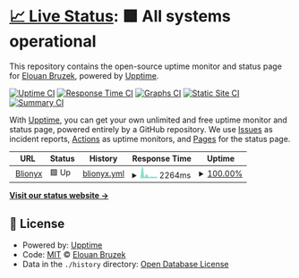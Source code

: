# [📈 Live Status](https://AloneDay-91.github.io/upptime): <!--live status--> **🟩 All systems operational**

This repository contains the open-source uptime monitor and status page for [Elouan Bruzek](aloneday-91.github.io/linktreeweb/), powered by [Upptime](https://github.com/upptime/upptime).

[![Uptime CI](https://github.com/AloneDay-91/upptime/workflows/Uptime%20CI/badge.svg)](https://github.com/AloneDay-91/upptime/actions?query=workflow%3A%22Uptime+CI%22)
[![Response Time CI](https://github.com/AloneDay-91/upptime/workflows/Response%20Time%20CI/badge.svg)](https://github.com/AloneDay-91/upptime/actions?query=workflow%3A%22Response+Time+CI%22)
[![Graphs CI](https://github.com/AloneDay-91/upptime/workflows/Graphs%20CI/badge.svg)](https://github.com/AloneDay-91/upptime/actions?query=workflow%3A%22Graphs+CI%22)
[![Static Site CI](https://github.com/AloneDay-91/upptime/workflows/Static%20Site%20CI/badge.svg)](https://github.com/AloneDay-91/upptime/actions?query=workflow%3A%22Static+Site+CI%22)
[![Summary CI](https://github.com/AloneDay-91/upptime/workflows/Summary%20CI/badge.svg)](https://github.com/AloneDay-91/upptime/actions?query=workflow%3A%22Summary+CI%22)

With [Upptime](https://upptime.js.org), you can get your own unlimited and free uptime monitor and status page, powered entirely by a GitHub repository. We use [Issues](https://github.com/AloneDay-91/upptime/issues) as incident reports, [Actions](https://github.com/AloneDay-91/upptime/actions) as uptime monitors, and [Pages](https://AloneDay-91.github.io/upptime) for the status page.

<!--start: status pages-->
<!-- This summary is generated by Upptime (https://github.com/upptime/upptime) -->
<!-- Do not edit this manually, your changes will be overwritten -->
<!-- prettier-ignore -->
| URL | Status | History | Response Time | Uptime |
| --- | ------ | ------- | ------------- | ------ |
| <img alt="" src="https://icons.duckduckgo.com/ip3/blionyx.com.ico" height="13"> [Blionyx](https://blionyx.com) | 🟩 Up | [blionyx.yml](https://github.com/AloneDay-91/upptime/commits/HEAD/history/blionyx.yml) | <details><summary><img alt="Response time graph" src="./graphs/blionyx/response-time-week.png" height="20"> 2264ms</summary><br><a href="https://status.blionyx.com/history/blionyx"><img alt="Response time 1494" src="https://img.shields.io/endpoint?url=https%3A%2F%2Fraw.githubusercontent.com%2FAloneDay-91%2Fupptime%2FHEAD%2Fapi%2Fblionyx%2Fresponse-time.json"></a><br><a href="https://status.blionyx.com/history/blionyx"><img alt="24-hour response time 1162" src="https://img.shields.io/endpoint?url=https%3A%2F%2Fraw.githubusercontent.com%2FAloneDay-91%2Fupptime%2FHEAD%2Fapi%2Fblionyx%2Fresponse-time-day.json"></a><br><a href="https://status.blionyx.com/history/blionyx"><img alt="7-day response time 2264" src="https://img.shields.io/endpoint?url=https%3A%2F%2Fraw.githubusercontent.com%2FAloneDay-91%2Fupptime%2FHEAD%2Fapi%2Fblionyx%2Fresponse-time-week.json"></a><br><a href="https://status.blionyx.com/history/blionyx"><img alt="30-day response time 2217" src="https://img.shields.io/endpoint?url=https%3A%2F%2Fraw.githubusercontent.com%2FAloneDay-91%2Fupptime%2FHEAD%2Fapi%2Fblionyx%2Fresponse-time-month.json"></a><br><a href="https://status.blionyx.com/history/blionyx"><img alt="1-year response time 1494" src="https://img.shields.io/endpoint?url=https%3A%2F%2Fraw.githubusercontent.com%2FAloneDay-91%2Fupptime%2FHEAD%2Fapi%2Fblionyx%2Fresponse-time-year.json"></a></details> | <details><summary><a href="https://status.blionyx.com/history/blionyx">100.00%</a></summary><a href="https://status.blionyx.com/history/blionyx"><img alt="All-time uptime 99.97%" src="https://img.shields.io/endpoint?url=https%3A%2F%2Fraw.githubusercontent.com%2FAloneDay-91%2Fupptime%2FHEAD%2Fapi%2Fblionyx%2Fuptime.json"></a><br><a href="https://status.blionyx.com/history/blionyx"><img alt="24-hour uptime 100.00%" src="https://img.shields.io/endpoint?url=https%3A%2F%2Fraw.githubusercontent.com%2FAloneDay-91%2Fupptime%2FHEAD%2Fapi%2Fblionyx%2Fuptime-day.json"></a><br><a href="https://status.blionyx.com/history/blionyx"><img alt="7-day uptime 100.00%" src="https://img.shields.io/endpoint?url=https%3A%2F%2Fraw.githubusercontent.com%2FAloneDay-91%2Fupptime%2FHEAD%2Fapi%2Fblionyx%2Fuptime-week.json"></a><br><a href="https://status.blionyx.com/history/blionyx"><img alt="30-day uptime 100.00%" src="https://img.shields.io/endpoint?url=https%3A%2F%2Fraw.githubusercontent.com%2FAloneDay-91%2Fupptime%2FHEAD%2Fapi%2Fblionyx%2Fuptime-month.json"></a><br><a href="https://status.blionyx.com/history/blionyx"><img alt="1-year uptime 99.97%" src="https://img.shields.io/endpoint?url=https%3A%2F%2Fraw.githubusercontent.com%2FAloneDay-91%2Fupptime%2FHEAD%2Fapi%2Fblionyx%2Fuptime-year.json"></a></details>

<!--end: status pages-->

[**Visit our status website →**](https://AloneDay-91.github.io/upptime)

## 📄 License

- Powered by: [Upptime](https://github.com/upptime/upptime)
- Code: [MIT](./LICENSE) © [Elouan Bruzek](aloneday-91.github.io/linktreeweb/)
- Data in the `./history` directory: [Open Database License](https://opendatacommons.org/licenses/odbl/1-0/)
